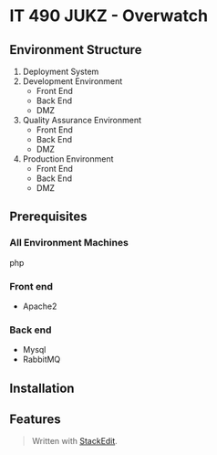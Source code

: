 
# IT 490 JUKZ - Overwatch 
## Environment Structure
1. Deployment System 
2. Development Environment
	* Front End
	* Back End
	* DMZ 
3. Quality Assurance Environment
	* Front End
	* Back End
	* DMZ 
5. Production Environment
	* Front End
	* Back End
	* DMZ 
## Prerequisites
### All Environment Machines
php
### Front end
* Apache2
### Back end
* Mysql
* RabbitMQ
### 
## Installation
## Features


> Written with [StackEdit](https://stackedit.io/).
<!--stackedit_data:
eyJoaXN0b3J5IjpbLTcxMzU1OTk0LC0xMzYxMjY4NjEwLDEyNT
cxODcyNzYsMTk0NzkyNjQyMCwtMTYxMDEzMDE0MCwtMzc4NjQw
NjJdfQ==
-->